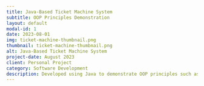 ```yaml
---
title: Java-Based Ticket Machine System
subtitle: OOP Principles Demonstration
layout: default
modal-id: 1
date: 2023-08-01
img: ticket-machine-thumbnail.png
thumbnail: ticket-machine-thumbnail.png
alt: Java-Based Ticket Machine System
project-date: August 2023
client: Personal Project
category: Software Development
description: Developed using Java to demonstrate OOP principles such as inheritance, polymorphism, and encapsulation.
---
```

